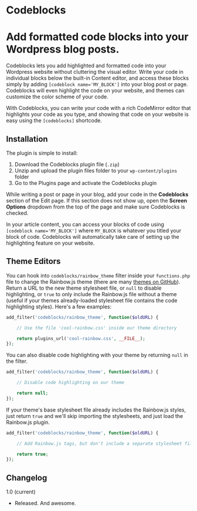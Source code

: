 Codeblocks
==========

# Add formatted code blocks into your Wordpress blog posts.

Codeblocks lets you add highlighted and formatted code into your Wordpress website without cluttering the visual editor. Write your code in individual blocks below the built-in Content editor, and access these blocks simply by adding `[codeblock name='MY_BLOCK']` into your blog post or page. Codeblocks will even highlight the code on your website, and themes can customize the color scheme of your code.

With Codeblocks, you can write your code with a rich CodeMirror editor that highlights your code as you type, and showing that code on your website is easy using the `[codeblocks]` shortcode.

Installation
------------

The plugin is simple to install:

1. Download the Codeblocks plugin file (`.zip`)
2. Unzip and upload the plugin files folder to your `wp-content/plugins` folder
3. Go to the Plugins page and activate the Codeblocks plugin

While writing a post or page in your blog, add your code in the **Codeblocks** section of the Edit page. If this section does not show up, open the **Screen Options** dropdown from the top of the page and make sure Codeblocks is checked.

In your article content, you can access your blocks of code using `[codeblock name='MY_BLOCK']` where `MY_BLOCK` is whatever you titled your block of code. Codeblocks will automatically take care of setting up the highlighting feature on your website.

Theme Editors
-------------

You can hook into `codeblocks/rainbow_theme` filter inside your `functions.php` file to change the Rainbow.js theme (there are many [themes on GitHub](https://github.com/ccampbell/rainbow/tree/master/themes)). Return a URL to the new theme stylesheet file, or `null` to disable highlighting, or `true` to only include the Rainbow.js file without a theme (useful if your themes already-loaded stylesheet file contains the code highlighting styles). Here's a few examples:

```php
add_filter('codeblocks/rainbow_theme', function($oldURL) {

	// Use the file 'cool-rainbow.css' inside our theme directory

	return plugins_url('cool-rainbow.css', __FILE__);
});
```

You can also disable code highlighting with your theme by returning `null` in the filter.

```php
add_filter('codeblocks/rainbow_theme', function($oldURL) {

	// Disable code highlighting on our theme

	return null;
});
```

If your theme's base stylesheet file already includes the Rainbow.js styles, just return `true` and we'll skip importing the stylesheets, and just load the Rainbow.js plugin.

```php
add_filter('codeblocks/rainbow_theme', function($oldURL) {

	// Add Rainbow.js tags, but don't include a separate stylesheet file

	return true;
});
```

Changelog
---------

1.0 (current)

* Released. And awesome.